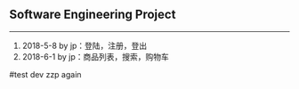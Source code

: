 ## Software Engineering Project
***

1. 2018-5-8 by jp：登陆，注册，登出
1. 2018-6-1 by jp：商品列表，搜索，购物车

#test dev zzp again
